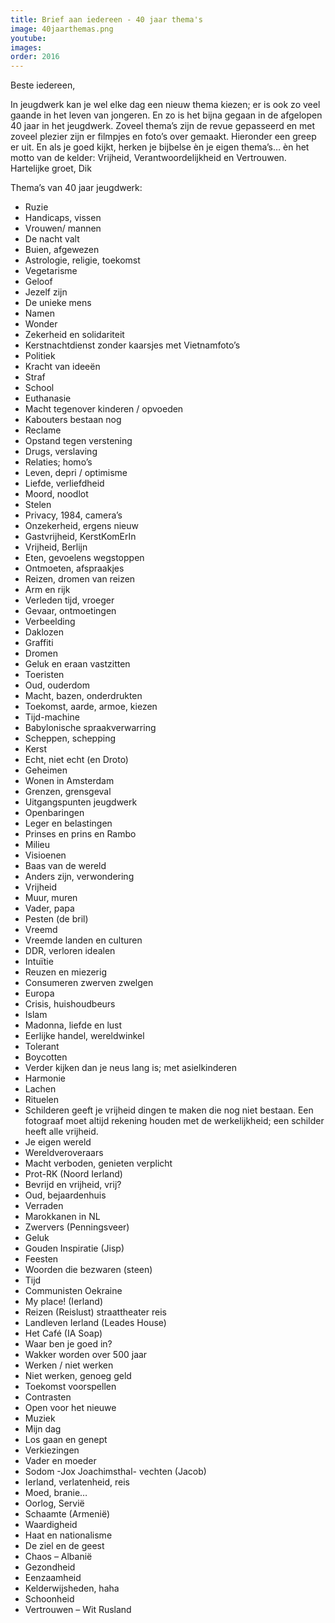 ```yaml
---
title: Brief aan iedereen - 40 jaar thema's
image: 40jaarthemas.png
youtube: 
images:
order: 2016
---
```


Beste iedereen,

In jeugdwerk kan je wel elke dag een nieuw thema kiezen; er is ook zo veel gaande in het leven van jongeren. En zo is het bijna gegaan in de afgelopen 40 jaar in het jeugdwerk.
Zoveel thema’s zijn de revue gepasseerd en met zoveel plezier zijn er filmpjes en foto’s over gemaakt. Hieronder een greep er uit.
En als je goed kijkt, herken je bijbelse èn je eigen thema’s… èn het motto van de kelder: Vrijheid, Verantwoordelijkheid en Vertrouwen.
Hartelijke groet, Dik


Thema’s van 40 jaar jeugdwerk:

- Ruzie 
- Handicaps, vissen
- Vrouwen/ mannen
- De nacht valt
- Buien, afgewezen
- Astrologie, religie, toekomst
- Vegetarisme
- Geloof
- Jezelf zijn
- De unieke mens
- Namen
- Wonder
- Zekerheid en solidariteit
- Kerstnachtdienst zonder kaarsjes met Vietnamfoto’s 
- Politiek
- Kracht van ideeën
- Straf
- School
- Euthanasie
- Macht tegenover kinderen / opvoeden
- Kabouters bestaan nog
- Reclame
- Opstand tegen verstening
- Drugs, verslaving
- Relaties; homo’s
- Leven, depri / optimisme
- Liefde, verliefdheid
- Moord, noodlot
- Stelen
- Privacy, 1984, camera’s
- Onzekerheid, ergens nieuw
- Gastvrijheid, KerstKomErIn
- Vrijheid, Berlijn 
- Eten, gevoelens wegstoppen
- Ontmoeten, afspraakjes
- Reizen, dromen van reizen
- Arm en rijk
- Verleden tijd, vroeger
- Gevaar, ontmoetingen
- Verbeelding
- Daklozen
- Graffiti
- Dromen
- Geluk en eraan vastzitten
- Toeristen
- Oud, ouderdom
- Macht, bazen, onderdrukten
- Toekomst, aarde, armoe, kiezen
- Tijd-machine
- Babylonische spraakverwarring
- Scheppen, schepping
- Kerst
- Echt, niet echt (en Droto)
- Geheimen
- Wonen in Amsterdam
- Grenzen, grensgeval
- Uitgangspunten jeugdwerk
- Openbaringen
- Leger en belastingen
- Prinses en prins en Rambo
- Milieu
- Visioenen   
- Baas van de wereld
- Anders zijn, verwondering
- Vrijheid
- Muur, muren
- Vader, papa
- Pesten (de bril)
- Vreemd
- Vreemde landen en culturen
- DDR, verloren idealen
- Intuïtie
- Reuzen en miezerig  
- Consumeren zwerven zwelgen
- Europa  
- Crisis, huishoudbeurs
- Islam
- Madonna, liefde en lust
- Eerlijke handel, wereldwinkel
- Tolerant
- Boycotten
- Verder kijken dan je neus lang is; met asielkinderen
- Harmonie
- Lachen
- Rituelen
- Schilderen geeft je vrijheid dingen te maken die nog niet bestaan. Een fotograaf moet altijd rekening  houden met de  werkelijkheid; een schilder heeft alle vrijheid. 
- Je eigen wereld
- Wereldveroveraars
- Macht verboden, genieten verplicht 
- Prot-RK (Noord Ierland)
- Bevrijd en vrijheid, vrij?
- Oud, bejaardenhuis
- Verraden
- Marokkanen in NL
- Zwervers (Penningsveer)
- Geluk
- Gouden Inspiratie (Jisp)
- Feesten
- Woorden die bezwaren (steen)
- Tijd
- Communisten Oekraine
- My place! (Ierland)
- Reizen (Reislust) straattheater reis
- Landleven Ierland (Leades House)
- Het Café (IA Soap)
- Waar ben je goed in?
- Wakker worden over 500 jaar
- Werken / niet werken
- Niet werken, genoeg geld
- Toekomst voorspellen
- Contrasten
- Open voor het nieuwe
- Muziek
- Mijn dag
- Los gaan en genept
- Verkiezingen  
- Vader en moeder
- Sodom -Jox Joachimsthal- vechten (Jacob)
- Ierland, verlatenheid, reis
- Moed, branie…
- Oorlog, Servië  
- Schaamte (Armenië)
- Waardigheid
- Haat en nationalisme
- De ziel en de geest 
- Chaos – Albanië
- Gezondheid  
- Eenzaamheid
- Kelderwijsheden, haha
- Schoonheid
- Vertrouwen – Wit Rusland